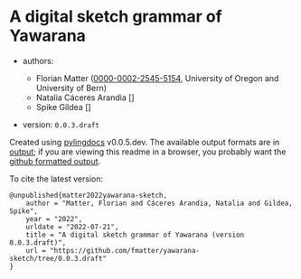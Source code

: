 # A digital sketch grammar of Yawarana

* authors:
  * Florian Matter ([0000-0002-2545-5154](https://orcid.org/0000-0002-2545-5154), University of Oregon and University of Bern)
  * Natalia Cáceres Arandia []
  * Spike Gildea []

* version: `0.0.3.draft`

Created using [pylingdocs](https://github.com/fmatter/pylingdocs/) v0.0.5.dev.
The available output formats are in [output](./output); if you are viewing this readme
in a browser, you probably want the [github formatted output](./output/github).

To cite the latest version:

```
@unpublished{matter2022yawarana-sketch,
    author = "Matter, Florian and Cáceres Arandia, Natalia and Gildea, Spike",
    year = "2022",
    urldate = "2022-07-21",
    title = "A digital sketch grammar of Yawarana (version 0.0.3.draft)",
    url = "https://github.com/fmatter/yawarana-sketch/tree/0.0.3.draft"
}
```